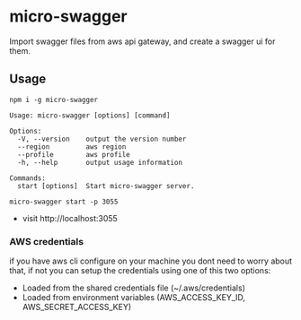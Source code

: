 # micro-swagger

Import swagger files from aws api gateway, and create a swagger ui for them.

## Usage

```
npm i -g micro-swagger
```

```
Usage: micro-swagger [options] [command]

Options:
  -V, --version    output the version number
  --region         aws region
  --profile        aws profile
  -h, --help       output usage information

Commands:
  start [options]  Start micro-swagger server.
```

```
micro-swagger start -p 3055
```

- visit http://localhost:3055

### AWS credentials

if you have aws cli configure on your machine you dont need to worry about that,
if not you can setup the credentials using one of this two options:

- Loaded from the shared credentials file (~/.aws/credentials)
- Loaded from environment variables (AWS_ACCESS_KEY_ID, AWS_SECRET_ACCESS_KEY)
